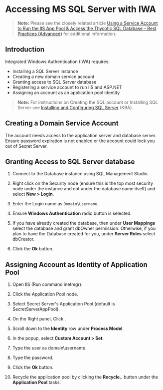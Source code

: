 [title]: # (Accessing MS SQL Server with IWA)
[tags]: # (Integrated Windows Authentication, IWA, Authentication, Credentials. SQL)
[priority]: # (1000)
[redirect]: # "SSWindowsAuthentication"

# Accessing MS SQL Server with IWA

> **Note:** Please see the closely related article [Using a Service Account to Run the IIS App Pool & Access the Thycotic SQL Database – Best Practices (Advanced)](https://thycotic.force.com/support/s/article/Best-Adv-Install-Using-a-Service-Account-to-Run-IIS-App-Pool-and-SQL-DB) for additional information.

## Introduction

Integrated Windows Authentication (IWA) requires:

- Installing a SQL Server instance
- Creating a new domain service account
- Granting  access to SQL Server database
- Registering  a service account to run IIS and ASP.NET
- Assigning an account as an application pool identity

> **Note:** For instructions on Creating the SQL account or Installing SQL Server see [Installing and Configuring SQL Server](http://updates.thycotic.net/link.ashx?SSSqlServerHelp) (KBA).

## Creating a Domain Service Account

The account needs access to the application server and database server. Ensure password expiration is not enabled or the account could lock you out of Secret Server.

## Granting Access to SQL Server database

1. Connect to the Database instance using SQL Management Studio.

1. Right click on the Security node (ensure this is the top most security node under the instance and not under the database name itself) and select **New \> Login**.

1. Enter the Login name as `Domain\Username`.

1. Ensure **Windows Authentication** radio button is selected.

1. If you have already created the database, then under **User Mappings** select the database and grant dbOwner permission. Otherwise, if you plan to have the Database created for you, under **Server Roles** select dbCreator.

1. Click the **Ok** button.

<!-- Registering Service Account to Run IIS and ASP.NET](http://ASP.NET)

 Follow the instructions in [Running Secret Server Application Pool as a Service Account](http://support.thycotic.com/KB/a94/running-secret-server-iis-application-pool-with-service.aspx) article. -->

## Assigning Account as Identity of Application Pool

1. Open IIS (Run command inetmgr).

1. Click the Application Pool node.

1. Select Secret Server's Application Pool (default is SecretServerAppPool).

1. On the Right panel, Click .

1. Scroll down to the **Identity** row under **Process Model**.

1. In the popup, select **Custom Account \> Set**.

1. Type the user as domain\username.

1. Type the password.

1. Click the **Ok** button.

1. Recycle the application pool by clicking the **Recycle..** button under the **Application Pool** tasks.